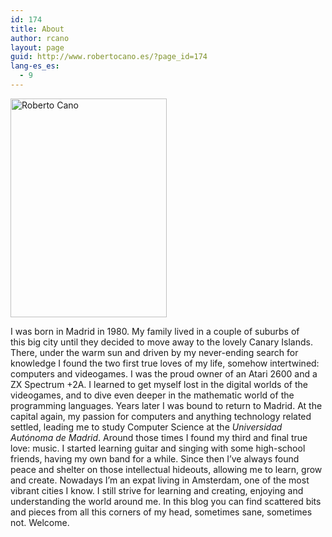 ```yaml
---
id: 174
title: About
author: rcano
layout: page
guid: http://www.robertocano.es/?page_id=174
lang-es_es:
  - 9
---
```

[<img class=" wp-image-162  alignleft" title="Roberto Cano" src="http://www.robertocano.es/wp-content/uploads/2015/02/Ro-214x300.jpg" alt="Roberto Cano" width="250" height="350" />][1]

I was born in Madrid in 1980. My family lived in a couple of suburbs of this big city until they decided to move away to the lovely Canary Islands. There, under the warm sun and driven by my never-ending search for knowledge I found the two first true loves of my life, somehow intertwined: computers and videogames. I was the proud owner of an Atari 2600 and a ZX Spectrum +2A. I learned to get myself lost in the digital worlds of the videogames, and to dive even deeper in the mathematic world of the programming languages. Years later I was bound to return to Madrid. At the capital again, my passion for computers and anything technology related settled, leading me to study Computer Science at the *Universidad Autónoma de Madrid*. Around those times I found my third and final true love: music. I started learning guitar and singing with some high-school friends, having my own band for a while. Since then I&#8217;ve always found peace and shelter on those intellectual hideouts, allowing me to learn, grow and create. Nowadays I&#8217;m an expat living in Amsterdam, one of the most vibrant cities I know. I still strive for learning and creating, enjoying and understanding the world around me. In this blog you can find scattered bits and pieces from all this corners of my head, sometimes sane, sometimes not. Welcome.

 [1]: http://www.robertocano.es/wp-content/uploads/2015/02/Ro.jpg